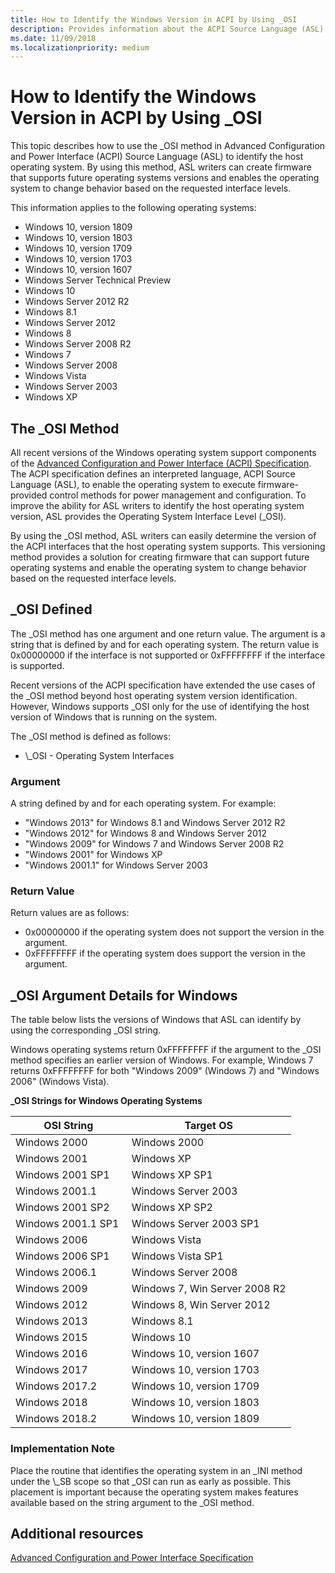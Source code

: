 ```yaml
---
title: How to Identify the Windows Version in ACPI by Using _OSI
description: Provides information about the ACPI Source Language (ASL) Operating System Interface Level (\_OSI) method used to identify the host operating system.
ms.date: 11/09/2018
ms.localizationpriority: medium
---
```


# How to Identify the Windows Version in ACPI by Using _OSI

This topic describes how to use the \_OSI method in Advanced Configuration and Power Interface (ACPI) Source Language (ASL) to identify the host operating system. By using this method, ASL writers can create firmware that supports future operating systems versions and enables the operating system to change behavior based on the requested interface levels.

This information applies to the following operating systems:

- Windows 10, version 1809
- Windows 10, version 1803
- Windows 10, version 1709
- Windows 10, version 1703
- Windows 10, version 1607
- Windows Server Technical Preview
- Windows 10
- Windows Server 2012 R2
- Windows 8.1
- Windows Server 2012
- Windows 8
- Windows Server 2008 R2
- Windows 7
- Windows Server 2008
- Windows Vista
- Windows Server 2003
- Windows XP

## The \_OSI Method

All recent versions of the Windows operating system support components of the [Advanced Configuration and Power Interface (ACPI) Specification](https://uefi.org/specifications). The ACPI specification defines an interpreted language, ACPI Source Language (ASL), to enable the operating system to execute firmware-provided control methods for power management and configuration. To improve the ability for ASL writers to identify the host operating system version, ASL provides the Operating System Interface Level (\_OSI).

By using the \_OSI method, ASL writers can easily determine the version of the ACPI interfaces that the host operating system supports. This versioning method provides a solution for creating firmware that can support future operating systems and enable the operating system to change behavior based on the requested interface levels.

## \_OSI Defined

The \_OSI method has one argument and one return value. The argument is a string that is defined by and for each operating system. The return value is 0x00000000 if the interface is not supported or 0xFFFFFFFF if the interface is supported.

Recent versions of the ACPI specification have extended the use cases of the \_OSI method beyond host operating system version identification. However, Windows supports \_OSI only for the use of identifying the host version of Windows that is running on the system.

The \_OSI method is defined as follows:

- \\\_OSI - Operating System Interfaces

### Argument

A string defined by and for each operating system. For example:

- "Windows 2013" for Windows 8.1 and Windows Server 2012 R2
- "Windows 2012" for Windows 8 and Windows Server 2012
- "Windows 2009" for Windows 7 and Windows Server 2008 R2
- "Windows 2001" for Windows XP
- "Windows 2001.1" for Windows Server 2003

### Return Value

Return values are as follows:

- 0x00000000 if the operating system does not support the version in the argument.
- 0xFFFFFFFF if the operating system does support the version in the argument.

## \_OSI Argument Details for Windows

The table below lists the versions of Windows that ASL can identify by using the corresponding \_OSI string.

Windows operating systems return 0xFFFFFFFF if the argument to the \_OSI method specifies an earlier version of Windows. For example, Windows 7 returns 0xFFFFFFFF for both "Windows 2009" (Windows 7) and "Windows 2006" (Windows Vista).

**\_OSI Strings for Windows Operating Systems**

| OSI String          | Target OS                     |
|---------------------|-------------------------------|
| Windows 2000        | Windows 2000                  |
| Windows 2001        | Windows XP                    |
| Windows 2001 SP1    | Windows XP SP1                |
| Windows 2001.1      | Windows Server 2003           |
| Windows 2001 SP2    | Windows XP SP2                |
| Windows 2001.1 SP1  | Windows Server 2003 SP1       |
| Windows 2006        | Windows Vista                 |
| Windows 2006 SP1    | Windows Vista SP1             |
| Windows 2006.1      | Windows Server 2008           |
| Windows 2009        | Windows 7, Win Server 2008 R2 |
| Windows 2012        | Windows 8, Win Server 2012    |
| Windows 2013        | Windows 8.1                   |
| Windows 2015        | Windows 10                    |
| Windows 2016        | Windows 10, version 1607      |
| Windows 2017        | Windows 10, version 1703      |
| Windows 2017.2      | Windows 10, version 1709      |
| Windows 2018        | Windows 10, version 1803      |
| Windows 2018.2      | Windows 10, version 1809      |

### Implementation Note

Place the routine that identifies the operating system in an \_INI method under the \\\_SB scope so that \_OSI can run as early as possible. This placement is important because the operating system makes features available based on the string argument to the \_OSI method.

## Additional resources
[Advanced Configuration and Power Interface Specification](https://uefi.org/specifications)
